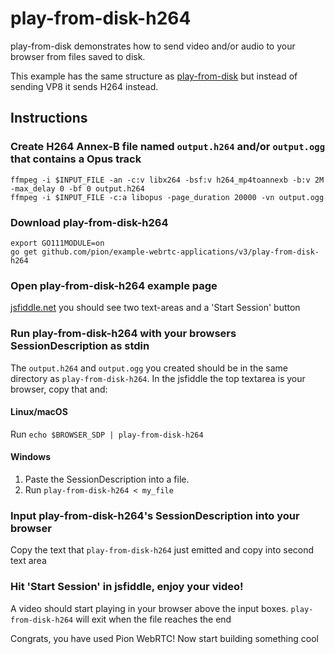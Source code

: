# play-from-disk-h264

play-from-disk demonstrates how to send video and/or audio to your browser from files saved to disk.

This example has the same structure as [play-from-disk](https://github.com/pion/webrtc/tree/master/examples/play-from-disk) but instead of sending VP8 it sends H264 instead.

## Instructions

### Create H264 Annex-B file named `output.h264` and/or `output.ogg` that contains a Opus track

```
ffmpeg -i $INPUT_FILE -an -c:v libx264 -bsf:v h264_mp4toannexb -b:v 2M -max_delay 0 -bf 0 output.h264
ffmpeg -i $INPUT_FILE -c:a libopus -page_duration 20000 -vn output.ogg
```

### Download play-from-disk-h264

```
export GO111MODULE=on
go get github.com/pion/example-webrtc-applications/v3/play-from-disk-h264
```

### Open play-from-disk-h264 example page

[jsfiddle.net](https://jsfiddle.net/9s10amwL/) you should see two text-areas and a 'Start Session' button

### Run play-from-disk-h264 with your browsers SessionDescription as stdin

The `output.h264` and `output.ogg` you created should be in the same directory as `play-from-disk-h264`. In the jsfiddle the top textarea is your browser, copy that and:

#### Linux/macOS

Run `echo $BROWSER_SDP | play-from-disk-h264`

#### Windows

1. Paste the SessionDescription into a file.
1. Run `play-from-disk-h264 < my_file`

### Input play-from-disk-h264's SessionDescription into your browser

Copy the text that `play-from-disk-h264` just emitted and copy into second text area

### Hit 'Start Session' in jsfiddle, enjoy your video!

A video should start playing in your browser above the input boxes. `play-from-disk-h264` will exit when the file reaches the end

Congrats, you have used Pion WebRTC! Now start building something cool
